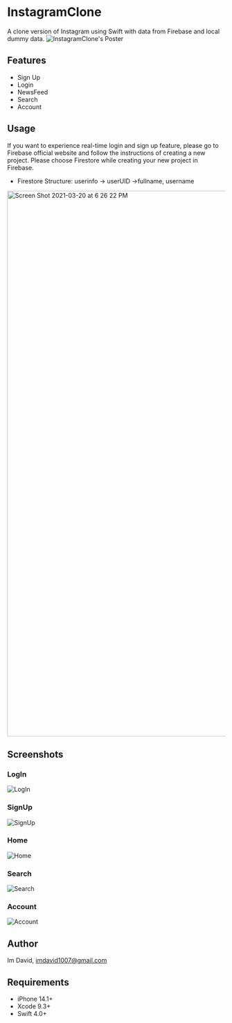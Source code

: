 # InstagramClone
A clone version of Instagram using Swift with data from Firebase and local dummy data.
![InstagramClone's Poster](https://user-images.githubusercontent.com/45663672/116409307-ec9bf200-a85d-11eb-8ecd-b3c5247d2b3e.jpg)
## Features
* Sign Up
* Login
* NewsFeed
* Search
* Account
## Usage
If you want to experience real-time login and sign up feature, please go to Firebase official website and follow the instructions of creating a new project. Please choose Firestore while creating your new project in Firebase.
* Firestore Structure: userinfo -> userUID ->fullname, username
<img width="1257" alt="Screen Shot 2021-03-20 at 6 26 22 PM" src="https://user-images.githubusercontent.com/45663672/111868056-577a2380-89aa-11eb-82e1-faf78742e6e3.png">
 
## Screenshots
### LogIn
![LogIn](https://user-images.githubusercontent.com/45663672/111023677-f0d69200-840c-11eb-9029-cd5cb6371f61.gif)

### SignUp
![SignUp](https://user-images.githubusercontent.com/45663672/111025020-55e1b600-8414-11eb-90db-b5856e242135.gif)

### Home
![Home](https://user-images.githubusercontent.com/45663672/111024876-8f65f180-8413-11eb-9033-112becfc2002.gif)

### Search
![Search](https://user-images.githubusercontent.com/45663672/111023708-3004e300-840d-11eb-86c1-037edee10d44.gif)

### Account
![Account](https://user-images.githubusercontent.com/45663672/111023689-0fd52400-840d-11eb-9305-d9999edab067.gif)


## Author
Im David, imdavid1007@gmail.com

## Requirements
- iPhone 14.1+
- Xcode 9.3+
- Swift 4.0+
